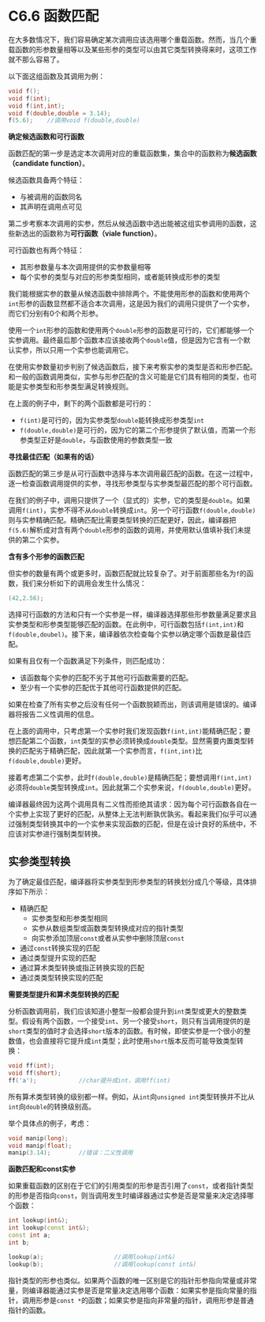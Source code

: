 # C6.6 函数匹配
在大多数情况下，我们容易确定某次调用应该选用哪个重载函数。然而，当几个重载函数的形参数量相等以及某些形参的类型可以由其它类型转换得来时，这项工作就不那么容易了。

以下面这组函数及其调用为例：
```cpp
void f();
void f(int);
void f(int,int);
void f(double,double = 3.14);
f(5.6);    //调用void f(double,double)
```

**确定候选函数和可行函数**

函数匹配的第一步是选定本次调用对应的重载函数集，集合中的函数称为**候选函数（candidate function）**。 

候选函数具备两个特征：
- 与被调用的函数同名
- 其声明在调用点可见

第二步考察本次调用的实参，然后从候选函数中选出能被这组实参调用的函数，这些新选出的函数称为**可行函数（viale function）**。

可行函数也有两个特征：
- 其形参数量与本次调用提供的实参数量相等
- 每个实参的类型与对应的形参类型相同，或者能转换成形参的类型

我们能根据实参的数量从候选函数中排除两个。不能使用形参的函数和使用两个`int`形参的函数显然都不适合本次调用，这是因为我们的调用只提供了一个实参，而它们分别有0个和两个形参。

使用一个`int`形参的函数和使用两个`double`形参的函数是可行的，它们都能够一个实参调用。最终最后那个函数本应该接收两个`double`值，但是因为它含有一个默认实参，所以只用一个实参也能调用它。

在使用实参数量初步判别了候选函数后，接下来考察实参的类型是否和形参匹配。和一般的函数调用类似，实参与形参匹配的含义可能是它们具有相同的类型，也可能是实参类型和形参类型满足转换规则。

在上面的例子中，剩下的两个函数都是可行的：
- `f(int)`是可行的，因为实参类型`double`能转换成形参类型`int`
- `f(double,double)`是可行的，因为它的第二个形参提供了默认值，而第一个形参类型正好是`double`，与函数使用的参数类型一致

**寻找最佳匹配（如果有的话）**  

函数匹配的第三步是从可行函数中选择与本次调用最匹配的函数。在这一过程中，逐一检查函数调用提供的实参，寻找形参类型与实参类型最匹配的那个可行函数。

在我们的例子中，调用只提供了一个（显式的）实参，它的类型是`double`。如果调用`f(int)`，实参不得不从`double`转换成`int`。另一个可行函数`f(double,double)`则与实参精确匹配。精确匹配比需要类型转换的匹配更好，因此，编译器把`f(5.6)`解析成对含有两个`double`形参的函数的调用，并使用默认值填补我们未提供的第二个实参。

**含有多个形参的函数匹配**  

但实参的数量有两个或更多时，函数匹配就比较复杂了。对于前面那些名为`f`的函数，我们来分析如下的调用会发生什么情况：
```cpp
(42,2.56);
```

选择可行函数的方法和只有一个实参是一样，编译器选择那些形参数量满足要求且实参类型和形参类型能够匹配的函数。在此例中，可行函数包括`f(int,int)`和`f(double,doubel)`。接下来，编译器依次检查每个实参以确定哪个函数是最佳匹配。

如果有且仅有一个函数满足下列条件，则匹配成功：
- 该函数每个实参的匹配不劣于其他可行函数需要的匹配。
- 至少有一个实参的匹配优于其他可行函数提供的匹配。

如果在检查了所有实参之后没有任何一个函数脱颖而出，则该调用是错误的。编译器将报告二义性调用的信息。

在上面的调用中，只考虑第一个实参时我们发现函数`f(int,int)`能精确匹配；要想匹配第二个函数，`int`类型的实参必须转换成`double`类型。显然需要内置类型转换的匹配劣于精确匹配，因此就第一个实参而言，`f(int,int)`比`f(double,double)`更好。

接着考虑第二个实参，此时`f(double,double)`是精确匹配；要想调用`f(int,int)`必须将`double`类型转换成`int`。因此就第二个实参来说，`f(double,double)`更好。

编译器最终因为这两个调用具有二义性而拒绝其请求：因为每个可行函数各自在一个实参上实现了更好的匹配，从整体上无法判断孰优孰劣。看起来我们似乎可以通过强制类型转换其中的一个实参来实现函数的匹配，但是在设计良好的系统中，不应该对实参进行强制类型转换。

## 实参类型转换
为了确定最佳匹配，编译器将实参类型到形参类型的转换划分成几个等级，具体排序如下所示：
- 精确匹配
    - 实参类型和形参类型相同
    - 实参从数组类型或函数类型转换成对应的指针类型
    - 向实参添加顶层`const`或者从实参中删除顶层`const`
- 通过`const`转换实现的匹配
- 通过类型提升实现的匹配
- 通过算术类型转换或指正转换实现的匹配
- 通过类类型转换实现的匹配

**需要类型提升和算术类型转换的匹配**

分析函数调用前，我们应该知道小整型一般都会提升到`int`类型或更大的整数类型。假设有两个函数，一个接受`int`、另一个接受`short`，则只有当调用提供的是`short`类型的值时才会选择`short`版本的函数。有时候，即使实参是一个很小的整数值，也会直接将它提升成`int`类型；此时使用`short`版本反而可能导致类型转换：
```cpp
void ff(int);
void ff(short);
ff('a');            //char提升成int，调用ff(int)
```

所有算术类型转换的级别都一样。例如，从`int`向`unsigned int`类型转换并不比从`int`向`double`的转换级别高。

举个具体点的例子，考虑：
```cpp
void manip(long);
void manip(float);
manip(3.14);        //错误：二义性调用
```

**函数匹配和const实参**

如果重载函数的区别在于它们的引用类型的形参是否引用了`const`，或者指针类型的形参是否指向`const`，则当调用发生时编译器通过实参是否是常量来决定选择哪个函数：
```cpp
int lookup(int&);
int lookup(const int&);
const int a;
int b;

lookup(a);                    //调用lookup(int&)
lookup(b);                    //调用lookup(const int&)
```

指针类型的形参也类似。如果两个函数的唯一区别是它的指针形参指向常量或非常量，则编译器能通过实参是否是常量决定选用哪个函数：如果实参是指向常量的指针，调用形参是`const *`的函数；如果实参是指向非常量的指针，调用形参是普通指针的函数。